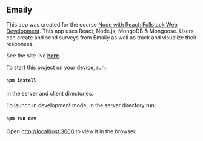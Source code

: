 ## Emaily 
This app was created for the course [Node with React: Fullstack Web Development](https://www.udemy.com/share/101WWOAEEYcl1QQHoD/). This app uses React, Node.js, MongoDB & Mongoose. Users can create and send surveys from Emaily as well as track and visualize their responses. 

See the site live **[here](https://shielded-sierra-05288.herokuapp.com/)**.

To start this project on your device, run: 
#### `npm install`
in the server and client directories. 

To launch in development mode, in the server directory run: 
#### `npm run dev`
Open [http://localhost:3000](http://localhost:3000) to view it in the browser.
